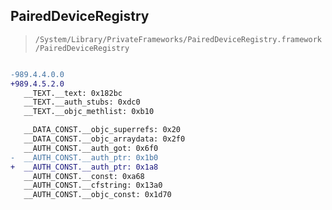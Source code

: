 ## PairedDeviceRegistry

> `/System/Library/PrivateFrameworks/PairedDeviceRegistry.framework/PairedDeviceRegistry`

```diff

-989.4.4.0.0
+989.4.5.2.0
   __TEXT.__text: 0x182bc
   __TEXT.__auth_stubs: 0xdc0
   __TEXT.__objc_methlist: 0xb10

   __DATA_CONST.__objc_superrefs: 0x20
   __DATA_CONST.__objc_arraydata: 0x2f0
   __AUTH_CONST.__auth_got: 0x6f0
-  __AUTH_CONST.__auth_ptr: 0x1b0
+  __AUTH_CONST.__auth_ptr: 0x1a8
   __AUTH_CONST.__const: 0xa68
   __AUTH_CONST.__cfstring: 0x13a0
   __AUTH_CONST.__objc_const: 0x1d70

```
